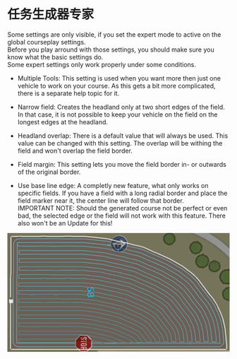 # 任务生成器专家

  
Some settings are only visible, if you set the expert mode to active on the global courseplay settings.  
Before you play arround with those settings, you should make sure you know what the basic settings do.  
Some expert settings only work properly under some conditions.  
  

- Multiple Tools: This setting is used when you want more then just one vehicle to work on your course. As this gets a bit more complicated, there is a separate help topic for it.  

- Narrow field: Creates the headland only at two short edges of the field. In that case, it is not possible to keep your vehicle on the field on the longest edges at the headland.  

- Headland overlap: There is a default value that will always be used. This value can be changed with this setting. The overlap will be withing the field and won't overlap the field border.  

- Field margin: This setting lets you move the field border in- or outwards of the original border.  

- Use base line edge: A completly new feature, what only works on specific fields. If you have a field with a long radial border and place the field marker near it, the center line will follow that border.  
IMPORTANT NOTE: Should the generated course not be perfect or even bad, the selected edge or the field will not work with this feature. There also won't be an Update for this!  


![Image](../assets/images/baseedge_0_0_1020_545.png)

